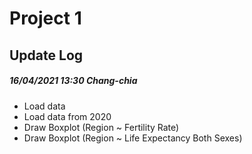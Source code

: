 # Project 1

## Update Log

##### 16/04/2021 13:30 Chang-chia

+ Load data
+ Load data from 2020
+ Draw Boxplot (Region ~ Fertility Rate)
+ Draw Boxplot (Region ~ Life Expectancy Both Sexes)
